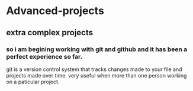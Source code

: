 # Advanced-projects
## extra complex projects
### so i am begining working with git and github and it has been a perfect experience so far.
git is a version control system that tracks changes made to your file and projects made over time.
very useful when more than one person working on a paticular project.
